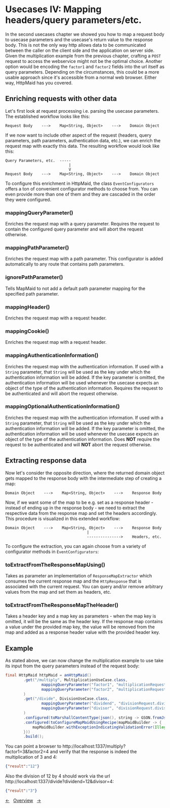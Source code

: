 # Usecases IV: Mapping headers/query parameters/etc.

In the second usecases chapter we showed you how to map
a request body to usecase parameters and the usecase's return value
to the response body.
This is not the only way http allows data to be communicated between the caller on
the client side and the application on server side.
Given the multiplication example from the previous chapter,
crafting a `POST` request to access the webservice might not be the optimal choice.
Another option would be encoding
the `factor1` and `factor2` fields into the url itself as query parameters.
Depending on the circumstances, this could be a more usable approach
since it's accessible from a normal web browser.
Either way, HttpMaid has you covered.

## Enriching requests with other data
Let's first look at request processing i.e. parsing the usecase parameters.
The established workflow looks like this:
```
Request Body    --->    Map<String, Object>    --->    Domain Object
```
If we now want to include other aspect of the request (headers, query parameters,
path parameters, authentication data, etc.), we can enrich the request
map with exactly this data. The resulting workflow would look like
this:
```
Query Parameters, etc.  -----
                            |
                            V
Request Body    --->    Map<String, Object>    --->    Domain Object
```

To configure this enrichment in HttpMaid, the class `EventConfigurators` offers
a ton of convenient configurator methods to choose from.
You can even provide more than one of them and they are cascaded in the order they were configured.

### mappingQueryParameter()
Enriches the request map with a query parameter.
Requires the request to contain the configured query parameter and will abort the request otherwise.

### mappingPathParameter()
Enriches the request map with a path parameter.
This configurator is added automatically to any route that contains path parameters.

### ignorePathParameter()
Tells MapMaid to not add a default path parameter mapping for the specified path parameter.

### mappingHeader()
Enriches the request map with a request header.

### mappingCookie()
Enriches the request map with a request header.

### mappingAuthenticationInformation()
Enriches the request map with the authentication information.
If used with a `String` parameter, that `String` will be used as the key under which the authentication
information will be added.
If the key parameter is omitted, the authentication information will be used whenever
the usecase expects an object of the type of the authentication information.
Requires the request to be authenticated and will abort the request otherwise.

### mappingOptionalAuthenticationInformation()
Enriches the request map with the authentication information.
If used with a `String` parameter, that `String` will be used as the key under which the authentication
information will be added.
If the key parameter is omitted, the authentication information will be used whenever
the usecase expects an object of the type of the authentication information.
Does **NOT** require the request to be authenticated and will **NOT** abort the request otherwise.

## Extracting response data
Now let's consider the opposite direction, where the returned domain object
gets mapped to the response body with the intermediate step of
creating a map:
```
Domain Object    --->    Map<String, Object>    --->    Response Body
```

Now, if we want some of the map to be e.g. set as a response header - instead of ending
up in the response body - we need to extract the respective data from the response
map and set the headers accordingly. This procedure is visualized in this extended workflow: 
```
Domain Object    --->    Map<String, Object>    --->    Response Body
                                    |
                                    --------------->    Headers, etc.
```

To configure the extraction, you can again choose from a variety of
configurator methods in `ÈventConfigurators`:

### toExtractFromTheResponseMapUsing()
Takes as parameter an implementation of `ResponseMapExtractor` which consumes
the current response map and the `HttpResponse` that is associated with the current request.
You can query and/or remove arbitrary values from the map and set them as headers, etc.

### toExtractFromTheResponseMapTheHeader()
Takes a header key and a map key as parameters - when the map key is omitted, it will be
the same as the header key. If the response map contains a value under the provided map key,
the value will be removed from the map and added as a response header value with the
provided header key.

## Example
As stated above, we can now change the multiplication example to use take its
input from the query parameters instead of the request body:
<!---[CodeSnippet] (calculationWithQueryParametersExample)-->
```java
final HttpMaid httpMaid = anHttpMaid()
        .get("/multiply", MultiplicationUseCase.class,
                mappingQueryParameter("factor1", "multiplicationRequest.factor1"),
                mappingQueryParameter("factor2", "multiplicationRequest.factor2")
        )
        .get("/divide", DivisionUseCase.class,
                mappingQueryParameter("dividend", "divisionRequest.dividend"),
                mappingQueryParameter("divisor", "divisionRequest.divisor")
        )
        .configured(toMarshallContentType(json(), string -> GSON.fromJson(string, Map.class), GSON::toJson))
        .configured(toConfigureMapMaidUsingRecipe(mapMaidBuilder -> {
            mapMaidBuilder.withExceptionIndicatingValidationError(IllegalArgumentException.class);
        }))
        .build();
```

You can point a browser to http://localhost:1337/multiply?factor1=3&factor2=4 and verify that the response
is indeed the multiplication of 3 and 4:
```json
{"result":"12"}
```

Also the division of 12 by 4 should work via the url http://localhost:1337/divide?dividend=12&divisor=4:
```json
{"result":"3"}
```

<!---[Nav]-->
[&larr;](3_Validation.md)&nbsp;&nbsp;&nbsp;[Overview](../../README.md)&nbsp;&nbsp;&nbsp;[&rarr;](5_DependencyInjection.md)
